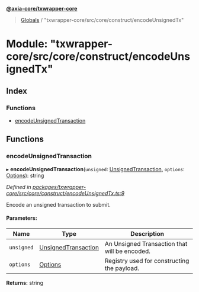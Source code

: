 **[@axia-core/txwrapper-core](../README.md)**

> [Globals](../globals.md) / "txwrapper-core/src/core/construct/encodeUnsignedTx"

# Module: "txwrapper-core/src/core/construct/encodeUnsignedTx"

## Index

### Functions

* [encodeUnsignedTransaction](_txwrapper_core_src_core_construct_encodeunsignedtx_.md#encodeunsignedtransaction)

## Functions

### encodeUnsignedTransaction

▸ **encodeUnsignedTransaction**(`unsigned`: [UnsignedTransaction](../interfaces/_txwrapper_core_src_types_method_.unsignedtransaction.md), `options`: [Options](../interfaces/_txwrapper_core_src_types_method_.options.md)): string

*Defined in [packages/txwrapper-core/src/core/construct/encodeUnsignedTx.ts:9](https://github.com/axia-core/txwrapper-core/blob/731a943/packages/txwrapper-core/src/core/construct/encodeUnsignedTx.ts#L9)*

Encode an unsigned transaction to submit.

#### Parameters:

Name | Type | Description |
------ | ------ | ------ |
`unsigned` | [UnsignedTransaction](../interfaces/_txwrapper_core_src_types_method_.unsignedtransaction.md) | An Unsigned Transaction that will be encoded. |
`options` | [Options](../interfaces/_txwrapper_core_src_types_method_.options.md) | Registry used for constructing the payload.  |

**Returns:** string
